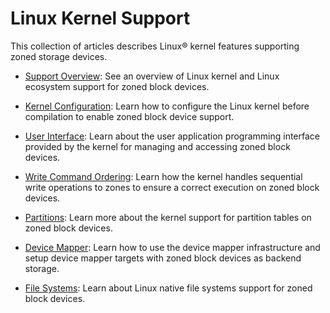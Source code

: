 # Linux Kernel Support

This collection of articles describes Linux&reg; kernel features supporting
zoned storage devices.

* [Support Overview](overview.md): See an overview of Linux kernel and Linux
  ecosystem support for zoned block devices.

* [Kernel Configuration](config.md): Learn how to configure the Linux kernel
  before compilation to enable zoned block device support.

* [User Interface](zbd-api.md): Learn about the user application programming
  interface provided by the kernel for managing and accessing zoned block
  devices.

* [Write Command Ordering](sched.md): Learn how the kernel handles sequential
  write operations to zones to ensure a correct execution on zoned block
  devices.

* [Partitions](part.md): Learn more about the kernel support for partition
  tables on zoned block devices.

* [Device Mapper](dm.md): Learn how to use the device mapper infrastructure and
  setup device mapper targets with zoned block devices as backend storage.

* [File Systems](fs.md): Learn about Linux native file systems support for
  zoned block devices.
